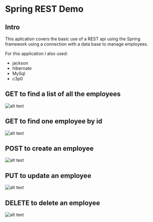 # Spring REST Demo

## Intro
This aplication covers the basic use of a REST api using the Spring framework using a connection with a data base to manage
employees.

For this application I also used:
- jackson
- hibernate
- MySql
- c3p0

## GET to find a list of all the employees
![alt text](https://i.imgur.com/ZyrkRfh.png)

## GET to find one employee by id
![alt text](https://i.imgur.com/utT9GTk.png)

## POST to create an employee
![alt text](https://i.imgur.com/Z318kbu.png)

## PUT to update an employee
![alt text](https://i.imgur.com/9lvrepR.png)

## DELETE to delete an employee
![alt text](https://i.imgur.com/dXg5ADC.png)
